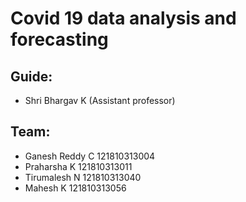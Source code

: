 # Covid 19 data analysis and forecasting
## Guide: 
- Shri Bhargav K (Assistant professor)
## Team: 
- Ganesh Reddy C 121810313004
- Praharsha K 121810313011
- Tirumalesh N 121810313040
- Mahesh K 121810313056
